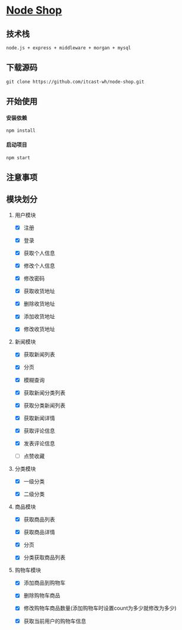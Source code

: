 # [ Node Shop](https://github.com/itcast-wh/node-shop)

## 技术栈

    node.js + express + middleware + morgan + mysql

## 下载源码
    git clone https://github.com/itcast-wh/node-shop.git


## 开始使用

#### 安装依赖

    npm install

#### 启动项目

    npm start

## 注意事项 ##


## 模块划分

1. 用户模块

    * [x] 注册

    * [x] 登录

    * [x] 获取个人信息

    * [x] 修改个人信息

    * [x] 修改密码

    * [x] 获取收货地址

    * [x] 删除收货地址

    * [x] 添加收货地址

    * [x] 修改收货地址

2. 新闻模块

    * [x] 获取新闻列表

    * [x] 分页

    * [x] 模糊查询

    * [x] 获取新闻分类列表

    * [x] 获取分类新闻列表

    * [x] 获取新闻详情

    * [x] 获取评论信息

    * [x] 发表评论信息

    * [ ] 点赞收藏

3. 分类模块

    * [x] 一级分类

    * [x] 二级分类
 
4. 商品模块

    * [x] 获取商品列表

    * [x] 获取商品详情

    * [x] 分页

    * [x] 分类获取商品列表

5. 购物车模块

    * [x] 添加商品到购物车

    * [x] 删除购物车商品

    * [x] 修改购物车商品数量(添加购物车时设置count为多少就修改为多少)

    * [x] 获取当前用户的购物车信息
